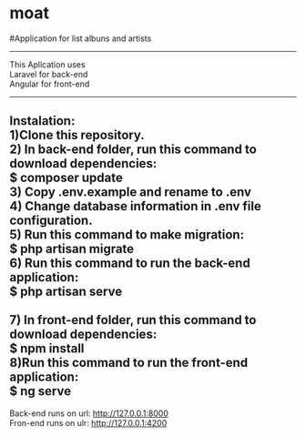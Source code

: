 # moat

#Application for list albuns and artists

-----------------------------------------------------------------------
This Aplication uses<br />
Laravel for back-end<br />
Angular for front-end<br />

-----------------------------------------------------------------------
Instalation:<br />
1)Clone this repository.<br />
2) In back-end folder, run this command to download dependencies:<br />
	$ composer update <br />
3)  Copy .env.example and rename to .env<br />
4)  Change database information in .env file configuration.<br />
5) Run this command to make migration:<br />
	$ php artisan migrate <br />
6) Run this command to run the back-end application:<br />
	$ php artisan serve <br />	
7) In front-end folder, run this command to download dependencies:<br />
	$ npm install<br />
8)Run this command to run the front-end application:<br />
	$ ng serve <br />
-----------------------------------------------------------------------
Back-end runs on url: http://127.0.0.1:8000<br />
Fron-end runs on ulr: http://127.0.0.1:4200<br />
